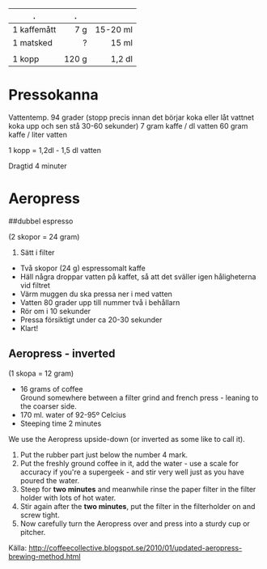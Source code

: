 | . | . |  |  
| ---- | ----------------- | -------------------|  
| 1 kaffemått |               <div style="float: right;">7 g</div> |                 <div style="float: right;">15-20 ml</div> |  
| 1 matsked |               <div style="float: right;">?</div> |                 <div style="float: right;">15 ml</div> |  
| | | |
| 1 kopp |               <div style="float: right;">120 g</div> |                 <div style="float: right;">1,2 dl</div> |  


# Pressokanna

Vattentemp. 94 grader (stopp precis innan det börjar koka eller låt vattnet koka upp och sen stå 30-60 sekunder)
7 gram kaffe / dl vatten
60 gram kaffe / liter vatten

1 kopp = 1,2dl - 1,5 dl vatten

Dragtid 4 minuter

# Aeropress

##dubbel espresso

(2 skopor = 24 gram)

1. Sätt i filter
* Två skopor (24 g) espressomalt kaffe
* Häll några droppar vatten på kaffet, så att det sväller igen håligheterna vid filtret
* Värm muggen du ska pressa ner i med vatten
* Vatten 80 grader upp till nummer två i behållarn
* Rör om i 10 sekunder
* Pressa försiktigt under ca 20-30 sekunder
* Klart!

## Aeropress - inverted

(1 skopa = 12 gram)

* 16 grams of coffee    
Ground somewhere between a filter grind and french press - leaning to the coarser side.
* 170 ml. water of 92-95º Celcius
* Steeping time 2 minutes

We use the Aeropress upside-down (or inverted as some like to call it). 

1. Put the rubber part just below the number 4 mark. 
2. Put the freshly ground coffee in it, add the water - use a scale for accuracy if you're a supergeek - and stir very well just as you have poured the water. 
3. Steep for **two minutes** and meanwhile rinse the paper filter in the filter holder with lots of hot water. 
4. Stir again after the **two minutes**, put the filter in the filterholder on and screw tight. 
5. Now carefully turn the Aeropress over and press into a sturdy cup or pitcher.

Källa: <http://coffeecollective.blogspot.se/2010/01/updated-aeropress-brewing-method.html>
